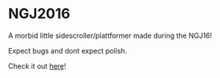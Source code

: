 # NGJ2016

A morbid little sidescroller/plattformer made during the NGJ16!

Expect bugs and dont expect polish.

Check it out 	[here](https://bunnyteam.itch.io/bunnyinahurry)!
